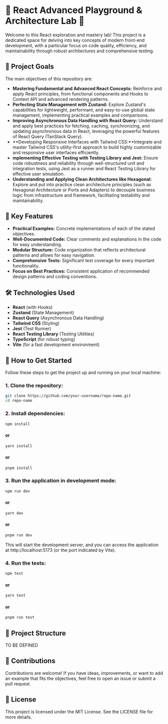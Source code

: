 # 🚀 React Advanced Playground & Architecture Lab 🧪

Welcome to this React exploration and mastery lab! This project is a dedicated space for delving into key concepts of modern front-end development, with a particular focus on code quality, efficiency, and maintainability through robust architectures and comprehensive testing.

## 🎯 Project Goals

The main objectives of this repository are:

- **Mastering Fundamental and Advanced React Concepts:** Reinforce and apply React principles, from functional components and Hooks to Context API and advanced rendering patterns.
- **Perfecting State Management with Zustand:** Explore Zustand's capabilities for lightweight, performant, and easy-to-use global state management, implementing practical examples and comparisons.
- **Improving Asynchronous Data Handling with React Query:** Understand and apply best practices for fetching, caching, synchronizing, and updating asynchronous data in React, leveraging the powerful features of React Query (TanStack Query).
- **Developing Responsive Interfaces with Tailwind CSS:**Integrate and master Tailwind CSS's utility-first approach to build highly customizable and responsive user interfaces efficiently.
- **mplementing Effective Testing with Testing Library and Jest:** Ensure code robustness and reliability through well-structured unit and integration tests, using Jest as a runner and React Testing Library for effective user simulation.
- **Understanding and Applying Clean Architectures like Hexagonal:** Explore and put into practice clean architecture principles (such as Hexagonal Architecture or Ports and Adapters) to decouple business logic from infrastructure and framework, facilitating testability and maintainability.

## 🌟 Key Features

- **Practical Examples:** Concrete implementations of each of the stated objectives.
- **Well-Documented Code:** Clear comments and explanations in the code for easy understanding.
- **Modular Structure:** Code organization that reflects architectural patterns and allows for easy navigation.
- **Comprehensive Tests:** Significant test coverage for every important functionality.
- **Focus on Best Practices:** Consistent application of recommended design patterns and coding conventions.

## 🛠️ Technologies Used

- **React** (with Hooks)
- **Zustand** (State Management)
- **React Query** (Asynchronous Data Handling)
- **Tailwind CSS** (Styling)
- **Jest** (Test Runner)
- **React Testing Library** (Testing Utilities)
- **TypeScript** (for robust typing)
- **Vite** (for a fast development environment)

## 🚀 How to Get Started

Follow these steps to get the project up and running on your local machine:

### 1. Clone the repository:

```bash
git clone https://github.com/your-username/repo-name.git
cd repo-name
```

### 2. Install dependencies:

```bash
npm install
```

#### or

```bash
yarn install
```

#### or

```bash
pnpm install
```

### 3. Run the application in development mode:

```bash
npm run dev
```

#### or

```bash
yarn dev
```

#### or

```bash
pnpm run dev
```

This will start the development server, and you can access the application at http://localhost:5173 (or the port indicated by Vite).

### 4. Run the tests:

```bash
npm test
```

#### or

```bash
yarn test
```

#### or

```bash
pnpm run test
```

## 📂 Project Structure

TO BE DEFINED

<!-- The following structure is recommended (it may evolve as more architectural examples are added):

├── public/
├── src/
│   ├── assets/
│   ├── components/       # Reusable UI components
│   ├── hooks/            # Custom Hooks
│   ├── lib/              # Library configurations (e.g., React Query client)
│   ├── services/         # API consumption logic, infrastructure adapters
│   ├── store/            # Zustand store definitions
│   ├── pages/            # Application pages/views
│   ├── domain/           # Entities and business logic (Hexagonal Architecture)
│   ├── infrastructure/   # Adapter implementations, etc.
│   ├── tests/            # Test configuration files and utilities
│   ├── App.tsx
│   ├── main.tsx
│   └── index.css
├── .gitignore
├── package.json
├── tsconfig.json
├── vite.config.ts
├── jest.config.ts
├── tailwind.config.ts  (PENDING)
├── postcss.config.ts   (PENDING)
└── README.md -->

## 🤝 Contributions

Contributions are welcome! If you have ideas, improvements, or want to add an example that fits the objectives, feel free to open an issue or submit a pull request.

## 📄 License

This project is licensed under the MIT License. See the LICENSE file for more details.
